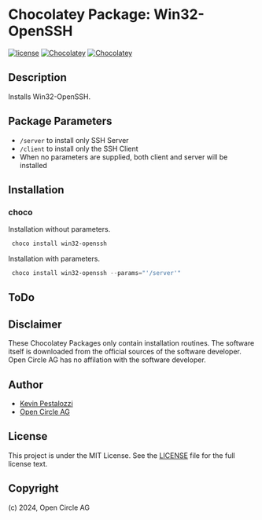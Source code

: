 # Chocolatey Package: Win32-OpenSSH

[![license](https://img.shields.io/github/license/mashape/apistatus.svg?style=popout-square)](licence) [![Chocolatey](https://img.shields.io/chocolatey/v/microsoft-office-deployment?label=package%20version)](https://chocolatey.org/packages/microsoft-office-deployment) [![Chocolatey](https://img.shields.io/chocolatey/dt/microsoft-office-deployment?label=package%20downloads&style=flat-square)](https://chocolatey.org/packages/microsoft-office-deployment)

## Description

Installs Win32-OpenSSH.

## Package Parameters

- `/server` to install only SSH Server
- `/client` to install only the SSH Client
- When no parameters are supplied, both client and server will be installed

## Installation

### choco

Installation without parameters.

```ps1
 choco install win32-openssh
```

Installation with parameters.

```ps1
 choco install win32-openssh --params="'/server'"
```

## ToDo


## Disclaimer

These Chocolatey Packages only contain installation routines. The software itself is downloaded from the official sources of the software developer. Open Circle AG has no affilation with the software developer.

## Author

- [Kevin Pestalozzi](https://github.com/kpestalozzi)
- [Open Circle AG](https://www.open-circle.ch)

## License

This project is under the MIT License. See the [LICENSE](LICENSE) file for the full license text.

## Copyright

(c) 2024, Open Circle AG
